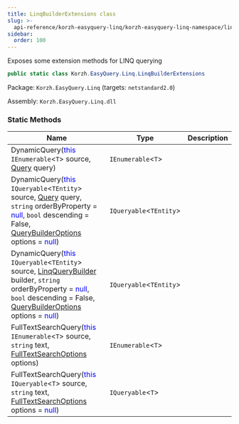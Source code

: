 ```yaml
---
title: LinqBuilderExtensions class
slug: >-
  api-reference/korzh-easyquery-linq/korzh-easyquery-linq-namespace/linqbuilderextensions-class
sidebar:
  order: 100
---
```


Exposes some extension methods for LINQ querying
```csharp
public static class Korzh.EasyQuery.Linq.LinqBuilderExtensions

```
Package: `Korzh.EasyQuery.Linq` (targets: `netstandard2.0`)

Assembly: `Korzh.EasyQuery.Linq.dll`

### Static Methods

| Name | Type | Description | 
| --- | --- | --- | 
| DynamicQuery(<span style='color: blue'>this</span> `IEnumerable`&lt;`T`&gt; source, [Query](///easyquery/docs/api-reference/korzh-easyquery/korzh-easyquery-namespace/query-class) query) | `IEnumerable`&lt;`T`&gt; |  | 
| DynamicQuery(<span style='color: blue'>this</span> `IQueryable`&lt;`TEntity`&gt; source, [Query](///easyquery/docs/api-reference/korzh-easyquery/korzh-easyquery-namespace/query-class) query, `string` orderByProperty = <span style='color: blue'>null</span>, `bool` descending = False, [QueryBuilderOptions](///easyquery/docs/api-reference/korzh-easyquery/korzh-easyquery-namespace/querybuilderoptions-class) options = <span style='color: blue'>null</span>) | `IQueryable`&lt;`TEntity`&gt; |  | 
| DynamicQuery(<span style='color: blue'>this</span> `IQueryable`&lt;`TEntity`&gt; source, [LinqQueryBuilder](///easyquery/docs/api-reference/korzh-easyquery-linq/korzh-easyquery-linq-namespace/linqquerybuilder-class) builder, `string` orderByProperty = <span style='color: blue'>null</span>, `bool` descending = False, [QueryBuilderOptions](///easyquery/docs/api-reference/korzh-easyquery/korzh-easyquery-namespace/querybuilderoptions-class) options = <span style='color: blue'>null</span>) | `IQueryable`&lt;`TEntity`&gt; |  | 
| FullTextSearchQuery(<span style='color: blue'>this</span> `IEnumerable`&lt;`T`&gt; source, `string` text, [FullTextSearchOptions](///easyquery/docs/api-reference/korzh-easyquery-linq/korzh-easyquery-linq-namespace/fulltextsearchoptions-class) options) | `IEnumerable`&lt;`T`&gt; |  | 
| FullTextSearchQuery(<span style='color: blue'>this</span> `IQueryable`&lt;`T`&gt; source, `string` text, [FullTextSearchOptions](///easyquery/docs/api-reference/korzh-easyquery-linq/korzh-easyquery-linq-namespace/fulltextsearchoptions-class) options = <span style='color: blue'>null</span>) | `IQueryable`&lt;`T`&gt; |  |
